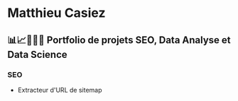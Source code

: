 # Matthieu Casiez
## 📊📈👨🏻‍💻 Portfolio de projets SEO, Data Analyse et Data Science
### SEO 
- Extracteur d'URL de sitemap
